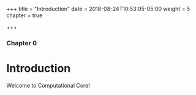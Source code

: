 +++
title = "Introduction"
date = 2018-08-24T10:53:05-05:00
weight = 5
chapter = true

+++

### Chapter 0

# Introduction

Welcome to Computational Core!
